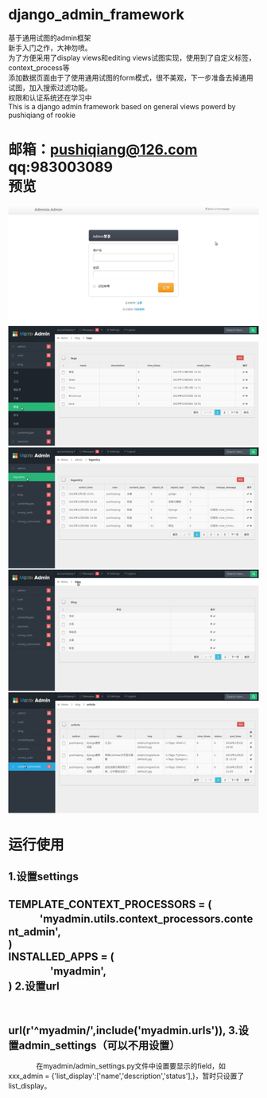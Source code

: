 # django_admin_framework
基于通用试图的admin框架<br>
新手入门之作，大神勿喷。<br>
为了方便采用了display views和editing views试图实现，使用到了自定义标签，context_process等<br>
添加数据页面由于了使用通用试图的form模式，很不美观，下一步准备去掉通用试图，加入搜索过滤功能。<br>
权限和认证系统还在学习中<br>
This is a django admin framework based on general views powerd by pushiqiang of rookie

邮箱：pushiqiang@126.com<br>
qq:983003089<br>
预览
=====
![github1](demo_img/g1.jpg)
![github2](demo_img/g2.jpg)
![github3](demo_img/g3.jpg)
![github4](demo_img/g4.jpg)
![github5](demo_img/g5.jpg)

运行使用
=====
1.设置settings
---
TEMPLATE_CONTEXT_PROCESSORS = (<br>
 　　　'myadmin.utils.context_processors.content_admin',<br>
)<br>
INSTALLED_APPS = (<br>
　　　　'myadmin',<br>
)
2.设置url
---
　　　　url(r'^myadmin/',include('myadmin.urls')),
3.设置admin_settings（可以不用设置）
---
　　　　在myadmin/admin_settings.py文件中设置要显示的field，如xxx_admin = {'list_display':['name','description','status'],}，暂时只设置了list_display。




